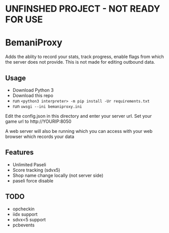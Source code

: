 # UNFINSHED PROJECT - NOT READY FOR USE

# BemaniProxy
Adds the ablity to record your stats, track progress, enable flags from which the server does not provide.
This is not made for editing outbound data.

## Usage

- Download Python 3
- Download this repo
- run `<python3 interpreter> -m pip install -Ur requirements.txt`
- run `uwsgi --ini bemaniproxy.ini`

Edit the config.json in this directory and enter your server url. Set your game url to http://YOURIP:8050

A web server will also be running which you can access with your web browser which records your data

## Features

- Unlimited Paseli
- Score tracking (sdvx5)
- Shop name change locally (not server side)
- paseli force disable

## TODO
- opcheckin
- iidx support
- sdvx<5 support
- pcbevents

